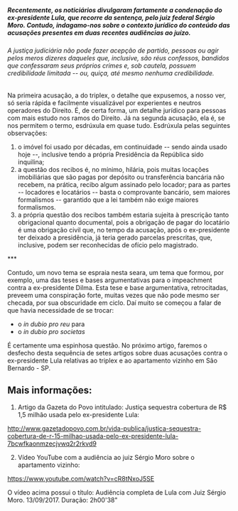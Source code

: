 
##### Recentemente, os noticiários divulgaram fartamente a condenação do ex-presidente Lula, que recorre da sentença, pelo juiz federal Sérgio Moro. Contudo, indagamo-nos sobre o contexto jurídico do conteúdo das acusações presentes em duas recentes audiências ao juízo.

###### A justiça judiciária não pode fazer acepção de partido, pessoas ou agir pelos meros dizeres daqueles que, inclusive, são réus confessos, bandidos que confessaram seus próprios crimes e, sob cautela, possuem credibilidade limitada -- ou, quiça, até mesmo nenhuma credibilidade.

Na primeira acusação, a do triplex, o detalhe que expusemos, a nosso ver, só seria rápida e facilmente visualizável por experientes e neutros operadores do Direito. É, de certa forma, um detalhe jurídico para pessoas com mais estudo nos ramos do Direito.  Já na segunda acusação, ela é, se nos permitem o termo, esdrúxula em quase tudo. Esdrúxula pelas seguintes observações:

1. o imóvel foi usado por décadas, em continuidade -- sendo ainda usado hoje --, inclusive tendo a própria Presidência da República sido inquilina;
2. a questão dos recibos é, no mínimo, hilária, pois muitas locações imobiliárias que são pagas por depósito ou transferência bancária não recebem, na prática, recibo algum assinado pelo locador; para as partes -- locadores e locatários -- basta o comprovante bancário, sem maiores formalismos -- garantido que a lei também não exige maiores formalismos.
3. a própria questão dos recibos também estaria sujeita à prescrição tanto obrigacional quanto documental, pois a obrigação de pagar do locatário é uma obrigação civil que, no tempo da acusação, após o ex-presidente ter deixado a presidência, já teria gerado parcelas prescritas, que, inclusive, podem ser reconhecidas de ofício pelo magistrado.

\*\*\*

Contudo, um novo tema se espraia nesta seara, um tema que formou, por exemplo, uma das teses e bases argumentativas para o impeachment contra a ex-presidente Dilma.
Esta tese e base argumentativa, retrocitadas, preveem uma conspiração forte, muitas vezes que não pode mesmo ser checada, por sua obscuridade em ciclo. Daí muito se começou a falar de que havia necessidade de se trocar:

- o _in dubio pro reu_  para
- o _in dubio pro societas_

É certamente uma espinhosa questão. No próximo artigo, faremos o desfecho desta sequência de setes artigos sobre duas acusações contra o ex-presidente Lula relativas ao triplex e ao apartamento vizinho em São Bernardo - SP.

Mais informações:
-----------------

1) Artigo da Gazeta do Povo intitulado: Justiça sequestra cobertura de R$ 1,5 milhão usada pelo ex-presidente Lula:

http://www.gazetadopovo.com.br/vida-publica/justica-sequestra-cobertura-de-r-15-milhao-usada-pelo-ex-presidente-lula-7bcwfkaonmzecjvwq2r2rkvd9

2) Vídeo YouTube com a audiência ao juiz Sérgio Moro sobre o apartamento vizinho:

https://www.youtube.com/watch?v=cR8tNxoJ5SE

O vídeo acima possui o título: Audiência completa de Lula com Juiz Sérgio Moro. 13/09/2017. 
Duração: 2h00'38"
